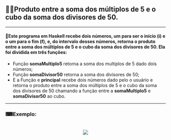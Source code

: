 ## :man_technologist:Produto entre a soma dos múltiplos de 5 e o cubo da soma dos divisores de 50.
---
#### 📝Este programa em Haskell recebe dois números, um para ser o início (**i**) e o um para o fim (**f**), e, do intervalo desses números, retorna o produto entre a soma dos múltiplos de 5 e o cubo da soma dos divisores de 50. Ela foi dividida em três funções:

- Função **somaMultiplo5** retorna a soma dos multiplos de 5 dado dois números;
- Função **somaDivisor50** retorna a soma dos divisores de 50;
- E a Função e **principal** recebe dois números dado pelo o usuário e retorna o produto entre a soma dos múltiplos de 5 e o cubo da soma dos divisores de 50 chamando a função entre a **somaMultiplo5** e **somaDivisor50** ao cubo.
---
### ⌨Exemplo:

<h1 align="center">
  <img src="https://github.com/JoseMayke/Soma-m-ltiplos-de-5-e-o-cubo-da-soma-dos-divisores-de-50/blob/master/Exemplo.png" />
</h1>